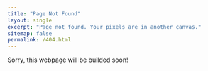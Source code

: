 ```yaml
---
title: "Page Not Found"
layout: single
excerpt: "Page not found. Your pixels are in another canvas."
sitemap: false
permalink: /404.html
---
```


Sorry, this webpage will be builded soon!